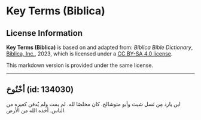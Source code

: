 # Key Terms (Biblica)

## License Information

**Key Terms (Biblica)** is based on and adapted from: _Biblica Bible Dictionary_, [Biblica, Inc.](https://www.biblica.com/), 2023, which is licensed under a [CC BY-SA 4.0 license](https://creativecommons.org/licenses/by-sa/4.0/legalcode.en).

This markdown version is provided under the same license.



--------------------------------

## أخْنُوخ (id: 134030)

ابن يارد مِن نَسل شيث وأبو متوشالح. كان مخلصًا لله. لم يمت ولم يُدفن كغيره من الناس. أخذه الله من الأرض.


